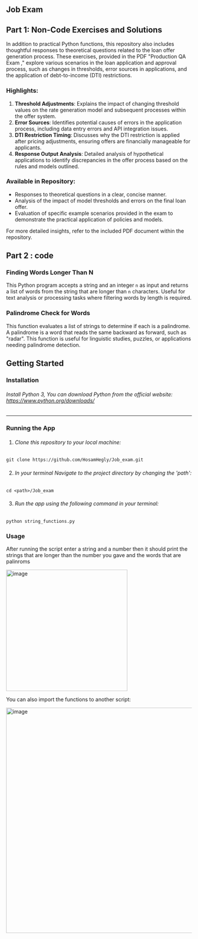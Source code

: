 
## Job Exam
## Part 1: Non-Code Exercises and Solutions

In addition to practical Python functions, this repository also includes thoughtful responses to theoretical questions related to the loan offer generation process. These exercises, provided in the PDF "Production QA Exam ," explore various scenarios in the loan application and approval process, such as changes in thresholds, error sources in applications, and the application of debt-to-income (DTI) restrictions.

### Highlights:
1. **Threshold Adjustments**: Explains the impact of changing threshold values on the rate generation model and subsequent processes within the offer system.
2. **Error Sources**: Identifies potential causes of errors in the application process, including data entry errors and API integration issues.
3. **DTI Restriction Timing**: Discusses why the DTI restriction is applied after pricing adjustments, ensuring offers are financially manageable for applicants.
4. **Response Output Analysis**: Detailed analysis of hypothetical applications to identify discrepancies in the offer process based on the rules and models outlined.

### Available in Repository:
- Responses to theoretical questions in a clear, concise manner.
- Analysis of the impact of model thresholds and errors on the final loan offer.
- Evaluation of specific example scenarios provided in the exam to demonstrate the practical application of policies and models.

For more detailed insights, refer to the included PDF document within the repository.



## Part 2 : code
### Finding Words Longer Than N
This Python program accepts a string and an integer `n` as input and returns a list of words from the string that are longer than `n` characters. Useful for text analysis or processing tasks where filtering words by length is required.

### Palindrome Check for Words
This function evaluates a list of strings to determine if each is a palindrome. A palindrome is a word that reads the same backward as forward, such as "radar". This function is useful for linguistic studies, puzzles, or applications needing palindrome detection.



## Getting Started
### Installation
###### Install Python 3, You can download Python from the official website: https://www.python.org/downloads/
-------------
### Running the App
1. ###### Clone this repository to your local machine:
```
git clone https://github.com/HosamHegly/Job_exam.git
```

2. ###### In your terminal Navigate to the project directory by changing the 'path':
```
cd <path>/Job_exam
```

3. ###### Run the app using the following command in your terminal:
```
python string_functions.py
```
### Usage
 After running the script enter a string and a number then it should print the strings that are longer than the number you gave and the words that are palinroms 

<img width="329" alt="image" src="https://github.com/HosamHegly/Job_exam/assets/57544654/8f34d77c-50b6-455c-864f-55973a4da3f7">

You can also import the functions to another script:

<img width="611" alt="image" src="https://github.com/HosamHegly/Job_exam/assets/57544654/ec2ca231-d7d7-4add-a1b4-5c9490d29288">



